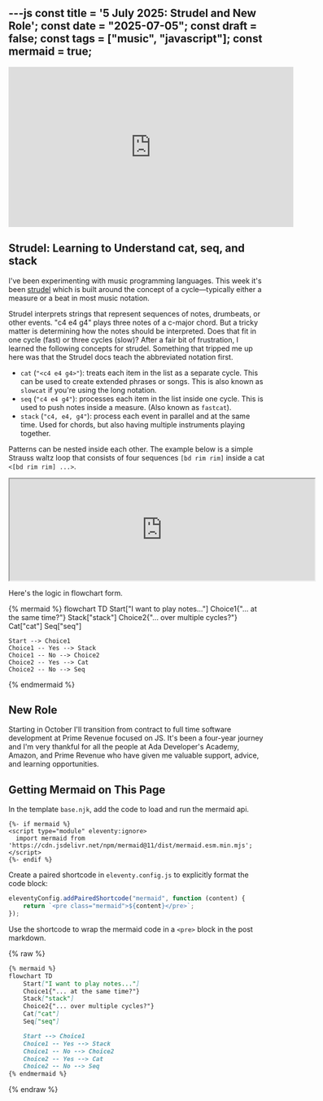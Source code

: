 ---js
const title = '5 July 2025: Strudel and New Role';
const date = "2025-07-05";
const draft = false;
const tags = ["music", "javascript"];
const mermaid = true;
---

<iframe width="560" height="315" src="https://www.youtube.com/embed/9ivqFkLYxp8?si=nmCMHwGYycWJhFhw" title="YouTube video player" frameborder="0" allow="accelerometer; autoplay; clipboard-write; encrypted-media; gyroscope; picture-in-picture; web-share" referrerpolicy="strict-origin-when-cross-origin" allowfullscreen></iframe>

## Strudel: Learning to Understand cat, seq, and stack

I've been experimenting with music programming languages. This week it's been [strudel](https://strudel.cc/) which is built around the concept of a cycle&mdash;typically either a measure or a beat in most music notation.

Strudel interprets strings that represent sequences of notes, drumbeats, or other events. "c4 e4 g4" plays three notes of a c-major chord. But a tricky matter is determining how the notes should be interpreted. Does that fit in one cycle (fast) or three cycles (slow)? After a fair bit of frustration, I learned the following concepts for strudel. Something that tripped me up here was that the Strudel docs teach the abbreviated notation first.

* `cat` (`"<c4 e4 g4>"`): treats each item in the list as a separate cycle. This can be used to create extended phrases or songs. This is also known as `slowcat` if you're using the long notation.
* `seq` (`"c4 e4 g4"`): processes each item in the list inside one cycle. This is used to push notes inside a measure. (Also known as `fastcat`).
* `stack` (`"c4, e4, g4"`): process each event in parallel and at the same time. Used for chords, but also having multiple instruments playing together.

Patterns can be nested inside each other. The example below is a simple Strauss waltz loop that consists of four sequences `[bd rim rim]` inside a cat `<[bd rim rim] ...>`.
<iframe
  src=" https://strudel.cc/#c2V0Y3BtKDE4MC8zKQpzb3VuZCgiPFtiZCByaW0gcmltXSBbYmQgcmltIHJpbV0gW2JkIHJpbSByaW1dIFtyaW0gfiB%2BXT4iKQo%3D"
  width="600"
  height="200"
></iframe>

Here's the logic in flowchart form.

{% mermaid %}
flowchart TD
    Start["I want to play notes..."]
    Choice1{"... at the same time?"}
    Stack["stack"]
    Choice2{"... over multiple cycles?"}
    Cat["cat"]
    Seq["seq"]

    Start --> Choice1
    Choice1 -- Yes --> Stack
    Choice1 -- No --> Choice2
    Choice2 -- Yes --> Cat
    Choice2 -- No --> Seq
{% endmermaid %}


## New Role

Starting in October I'll transition from contract to full time software development at Prime Revenue focused on JS. It's been a four-year journey and I'm very thankful for all the people at Ada Developer's Academy, Amazon, and Prime Revenue who have given me valuable support, advice, and learning opportunities.

## Getting Mermaid on This Page

In the template `base.njk`, add the code to load and run the mermaid api.

```nunjucks
{%- if mermaid %}
<script type="module" eleventy:ignore>
  import mermaid from 'https://cdn.jsdelivr.net/npm/mermaid@11/dist/mermaid.esm.min.mjs';
</script>
{%- endif %}
```

Create a paired shortcode in `eleventy.config.js` to explicitly format the code block:

```js
eleventyConfig.addPairedShortcode("mermaid", function (content) {
	return `<pre class="mermaid">${content}</pre>`;
});
```

Use the shortcode to wrap the mermaid code in a `<pre>` block in the post markdown.

{% raw %}
```md
{% mermaid %}
flowchart TD
    Start["I want to play notes..."]
    Choice1{"... at the same time?"}
    Stack["stack"]
    Choice2{"... over multiple cycles?"}
    Cat["cat"]
    Seq["seq"]

    Start --> Choice1
    Choice1 -- Yes --> Stack
    Choice1 -- No --> Choice2
    Choice2 -- Yes --> Cat
    Choice2 -- No --> Seq
{% endmermaid %}
```
{% endraw %}
